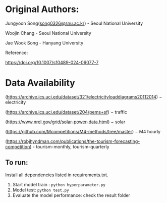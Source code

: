 # Original Authors:

Jungyoon Song(song0326@snu.ac.kr) - Seoul National University

Woojin Chang - Seoul National University

Jae Wook Song - Hanyang University

Reference:

https://doi.org/10.1007/s10489-024-06077-7

# Data Availability

(https://archive.ics.uci.edu/dataset/321/electricityloaddiagrams20112014) − electricity

(https://archive.ics.uci.edu/dataset/204/pems+sf) − traffic

(https://www.nrel.gov/grid/solar-power-data.html) − solar

(https://github.com/Mcompetitions/M4-methods/tree/master) − M4 hourly

(https://robjhyndman.com/publications/the-tourism-forecasting-competition) - tourism-monthly, tourism-quarterly

## To run:
Install all dependencies listed in requirements.txt. 

1. Start model train :
  `python hyperparameter.py`
2. Model test:
  `python test.py`
3. Evaluate the model performance:
   check the result folder
